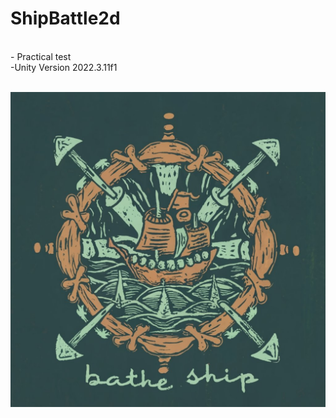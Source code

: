 # ShipBattle2d
<br> 
- Practical test <br>
 -Unity Version  2022.3.11f1 
 <br><br>

[<img src = 'https://github.com/jfpiovesa/TestShipBattle2d/blob/main/Imags/Bathe_ship_written_on_a_cloth_in_the_botton_of.jpg'>](https://jfpiovesa.github.io/TestShipBattle2d/)

   
